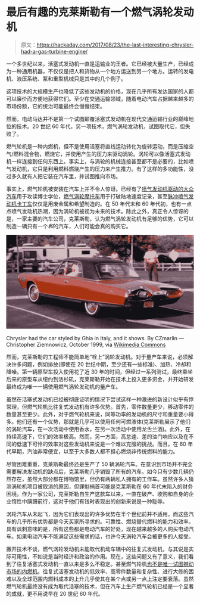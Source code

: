 # 最后有趣的克莱斯勒有一个燃气涡轮发动机

> 原文：<https://hackaday.com/2017/08/23/the-last-interesting-chrysler-had-a-gas-turbine-engine/>

一个多世纪以来，活塞式发动机一直是运输业的王者。它已经被大量生产，已经成为一种通用机器，不仅仅是把人和货物从一个地方运送到另一个地方。运转的发电机、液压系统、泵和重型机械只是其中的几个例子。

这项技术的大规模生产也降低了这些发动机的价格，现在几乎所有发达国家的人都可以廉价而方便地获得它们。至少在交通运输领域，随着电动汽车占据越来越多的市场份额，它的统治可能最终会慢慢结束。

然而，电动马达并不是第一个试图颠覆活塞式发动机在现代交通运输行业的巅峰地位的技术。20 世纪 60 年代，另一项技术，燃气涡轮发动机，试图取代它，但失败了。

燃气轮机是一种内燃机，但不是使用活塞将直线运动转化为旋转运动，而是压缩空气/燃料混合物，燃烧它，并使用产生的压力来驱动涡轮。涡轮可以像活塞式发动机一样连接到任何东西上。事实上，与涡轮的机械连接甚至都不是必要的，比如喷气发动机，它只是利用燃料燃烧产生的压力来产生推力。有了这样的多功能性，没过多久就有人把它装在汽车里，并试图推向市场。

事实上，燃气轮机被安装在汽车上并不令人惊讶。已经有了[喷气发动机驱动的大众汽车](http://hackaday.com/2010/07/21/tailgating-this-car-carries-a-heavy-penalty/)用于攻读博士学位，[燃气涡轮摩托车](http://hackaday.com/2014/07/25/you-might-be-cool-but-youre-not-gas-turbine-motorcycle-cool/)用于打破陆地速度记录，甚至[脉冲喷气发动机卡丁车](http://hackaday.com/2015/05/17/do-not-try-this-at-home-a-jet-powered-go-kart/)仅仅是用废金属和希望制造的。在 50 年代末和 60 年代初，也有一点点喷气发动机热潮，因为涡轮机被视为未来的技术。除此之外，真正令人惊讶的是，一家主要的汽车公司，克莱斯勒，认为燃气涡轮发动机有足够的优势，它可以制造一辆只有一个*和*的汽车，人们可能会真的购买它。

![](img/7dbaa6e2a08ab315ea5aaeb3ab2a3371.png)

Chrysler had the car styled by Ghia in Italy, and it shows.
By CZmarlin — Christopher Ziemnowicz, October 1999, via [Wikimedia Commons](https://commons.wikimedia.org/wiki/File:1963_Chrysler_Turbine_in_Hershey_PA.JPG)

然而，克莱斯勒的工程师不能简单地“栓上”涡轮发动机。对于量产车来说，必须解决许多问题，例如排放(即使在 20 世纪中期，至少还有一些标准)、加热、冷却和降噪。第一辆原型车投入使用花了近 30 年的时间，但经过一系列测试，最终乘坐后来的原型车从纽约到洛杉矶，克莱斯勒开始在技术上投入更多资金，并开始研发最终成为唯一一辆使用燃气涡轮发动机的量产车。

虽然在活塞式发动机已经被彻底证明的情况下尝试这样一种激进的新设计似乎有悖常理，但燃气轮机比往复式发动机有许多优势。首先，零件数量更少，移动零件的数量甚至更少。此外，对于燃气轮机来说，同等功率的发动机的尺寸和重量要小得多。他们还有一个优势，那就是几乎可以使用任何可燃液体(克莱斯勒展示了他们的涡轮汽车，在一次活动中使用香水，在另一次活动中使用龙舌兰酒)。此外，在持续高速下，它们的效率极高。然而，另一方面，高怠速、差的油门响应以及在不同的低速下可怜的效率对这些发动机来说是一个难以克服的挑战。而且，在 60 年代早期，汽油非常便宜，以至于大多数人都不担心燃烧非传统燃料的能力。

尽管困难重重，克莱斯勒最终还是生产了 50 辆涡轮汽车。在意识到市场并不完全需要解决发动机的缺点后，克莱斯勒几乎销毁了所有的汽车。如今只有少数几辆仍然存在，虽然大部分都在博物馆里，但仍有两辆私人拥有的工作车。虽然许多人猜测涡轮机项目被取消的原因，但罪魁祸首可能是克莱斯勒在 60 年代末陷入的财务困境。作为一家公司，克莱斯勒自生产这款车以来，一直在破产、收购和自身的企业惰性中蹒跚前行，这对于他们有钱时表现出的创新来说是一种耻辱。

涡轮汽车从未起飞，因为它们表现出的许多优势在半个世纪前并不适用，而这些汽车的几乎所有优势都是今天买家所寻求的。可靠性、燃烧替代燃料的能力和效率。具有讽刺意味的是，所有这些都是电动汽车的好处，现在越来越多的人购买电动汽车。如果电动汽车不能满足这些需求的话，也许今天涡轮汽车会被更多的人接受。

撇开技术不谈，燃气涡轮发动机未能取代机动车辆中的往复式发动机，与其说是实际可用性，不如说是当时经济和政治的作用。现在，这些问题又有了意义，我们看到了往复活塞式发动机一直以来是多么不稳定。甚至燃气轮机[也不是唯一试图撼动市场的内燃机](http://hackaday.com/2016/03/03/broken-promises-of-the-wankel-engine/)。往复式活塞发动机的低效率、高零件数量和复杂性、进行大修的困难以及全球范围内燃料成本的上升几乎使其在某个点或另一点上注定要衰落。虽然燃气轮机最终没有成为取代活塞的技术，但在汽车上生产燃气轮机已经是一个显著的成就，更不用说早在 20 世纪 60 年代。